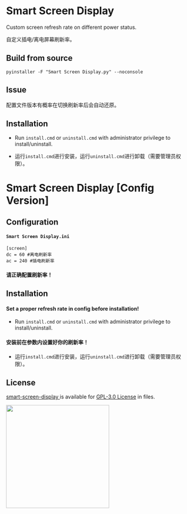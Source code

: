 # Smart Screen Display

Custom screen refresh rate on different power status.

自定义插电/离电屏幕刷新率。

## Build from source

```
pyinstaller -F "Smart Screen Display.py" --noconsole 
```

## Issue

配置文件版本有概率在切换刷新率后会自动还原。

## Installation

+ Run `install.cmd` or `uninstall.cmd` with administrator privilege to install/uninstall.

+ 运行`install.cmd`进行安装，运行`uninstall.cmd`进行卸载（需要管理员权限）。

# Smart Screen Display [Config Version]

## Configuration

#### `Smart Screen Display.ini`

```
[screen]
dc = 60 #离电刷新率
ac = 240 #插电刷新率
```
#### 请正确配置刷新率！

## Installation

#### Set a proper refresh rate in config before installation!

+ Run `install.cmd` or `uninstall.cmd` with administrator privilege to install/uninstall.

#### 安装前在参数内设置好你的刷新率！

+ 运行`install.cmd`进行安装，运行`uninstall.cmd`进行卸载（需要管理员权限）。


## License

[ smart-screen-display
](https://github.com/wqy224491/smart-screen-display) is available for [GPL-3.0 License](https://github.com/wqy224491/smart-screen-display/blob/main/LICENSE) in files.

<img src="https://upload.cc/i1/2023/01/01/0nyLFI.png" width="280">
